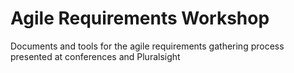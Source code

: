 # Agile Requirements Workshop
Documents and tools for the agile requirements gathering process presented at conferences and Pluralsight
